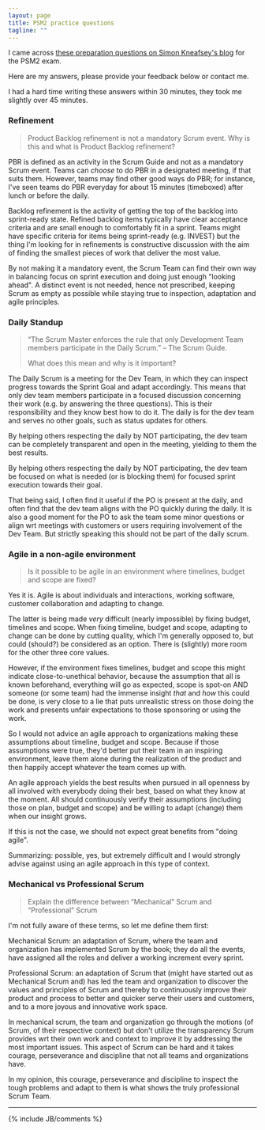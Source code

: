 ```yaml
---
layout: page
title: PSM2 practice questions
tagline: ""
---
```


I came across 
[these preparation questions on Simon Kneafsey's blog] 
for the PSM2 exam.

Here are my answers, please provide your feedback below or contact me.

I had a hard time writing these answers within 30 minutes,
they took me slightly over 45 minutes.

### Refinement

> Product Backlog refinement is not a mandatory Scrum event. 
> Why is this and what is Product Backlog refinement?

PBR is defined as an activity in the Scrum Guide and not as a mandatory Scrum event.
Teams can *choose* to do PBR in a designated meeting, if that suits them.
However, teams may find other good ways do PBR; for instance, I've seen teams do PBR 
everyday for about 15 minutes (timeboxed) after lunch or before the daily.

Backlog refinement is the activity of getting 
the top of the backlog into sprint-ready state.
Refined backlog items typically have clear acceptance criteria
and are small enough to comfortably fit in a sprint.
Teams might have specific criteria for items being sprint-ready
(e.g. INVEST)
but the thing I'm looking for in refinements 
is constructive discussion with the aim of
finding the smallest pieces of work 
that deliver the most value.

By not making it a mandatory event, the Scrum Team can find their own way
in balancing focus on sprint execution and doing just enough "looking ahead".
A distinct event is not needed, hence not prescribed,
keeping Scrum as empty as possible
while staying true to inspection, adaptation and agile principles.

### Daily Standup

> “The Scrum Master enforces the rule that only Development Team members participate in the Daily Scrum.” 
> – The Scrum Guide.
>
> What does this mean and why is it important?

The Daily Scrum is a meeting for the Dev Team,
in which they can inspect progress towards the Sprint Goal
and adapt accordingly.
This means that only dev team members participate in a focused
discussion concerning their work (e.g. by answering the three questions).
This is their responsibility and they know best how to do it.
The daily is for the dev team and serves no other goals,
such as status updates for others.

By helping others respecting the daily by NOT participating,
the dev team can be completely transparent and open in the meeting,
yielding to them the best results.

By helping others respecting the daily by NOT participating,
the dev team be focused on what is needed (or is blocking them)
for focused sprint execution towards their goal.

That being said, I often find it useful if the PO is present at the daily,
and often find that the dev team aligns with the PO quickly during the daily.
It is also a good moment for the PO to ask the team some minor questions
or align wrt meetings with customers or users requiring involvement of the Dev Team.
But strictly speaking this should not be part of the daily scrum.

### Agile in a non-agile environment

> Is it possible to be agile in an environment where timelines, budget and scope are fixed?

Yes it is. Agile is about individuals and interactions, working software, customer collaboration and adapting to change.

The latter is being made *very* difficult (nearly impossible) by fixing budget, timelines and scope.
When fixing timeline, budget and scope, 
adapting to change can be done by cutting quality,
which I'm generally opposed to,
but could (should?) be considered as an option.
There is (slightly) more room for the other three core values.

However, if the environment fixes timelines, budget and scope
this might indicate close-to-unethical behavior,
because the assumption that all is known beforehand,
everything will go as expected,
scope is spot-on
AND someone (or some team) had the immense insight 
*that* and *how* this could be done,
is very close to a lie
that puts unrealistic stress on those doing the work
and presents unfair expectations to those sponsoring or using the work.

So I would not advice an agile approach
to organizations making these assumptions about timeline, budget and scope.
Because if those assumptions were true,
they'd better put their team in an inspiring environment,
leave them alone during the realization of the product
and then happily accept whatever the team comes up with.

An agile approach yields the best results when pursued 
in all openness
by all involved
with everybody doing their best, 
based on what they know at the moment.
All should continuously verify their assumptions 
(including those on plan, budget and scope) 
and be willing to adapt (change) them when our insight grows.

If this is not the case, we should not expect great benefits
from "doing agile".

Summarizing: possible, yes, but extremely difficult and I would strongly advise against using an agile approach in this type of context.

### Mechanical vs Professional Scrum

> Explain the difference between “Mechanical” Scrum and “Professional” Scrum

I'm not fully aware of these terms, so let me define them first:

Mechanical Scrum: an adaptation of Scrum, where the team and organization
has implemented Scrum by the book; they do all the events, 
have assigned all the roles and deliver a working increment every sprint.

Professional Scrum: an adaptation of Scrum that 
(might have started out as Mechanical Scrum and) 
has led the team and organization 
to discover the values and principles of Scrum
and thereby
to continuously improve their product and process
to better and quicker serve their users and customers,
and to a more joyous and innovative work space.

In mechanical scrum, the team and organization go through the motions 
(of Scrum, of their respective context)
but don't utilize the transparency Scrum provides 
wrt their own work and context
to improve it 
by addressing the most important issues.
This aspect of Scrum can be hard and it 
takes courage, perseverance and discipline
that not all teams and organizations have.

In my opinion, 
this courage, perseverance and discipline 
to inspect the tough problems and adapt to them 
is what shows the truly professional Scrum Team.

---

{% include JB/comments %}

 [these preparation questions on Simon Kneafsey's blog]: http://www.thescrummaster.co.uk/assessments/professional-scrum-master-ii-psm-ii-practice-assessment/






